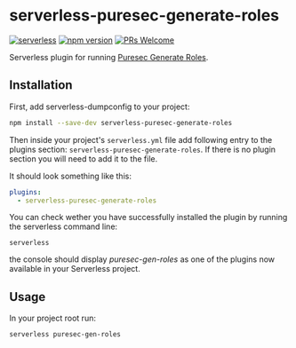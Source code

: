 # serverless-puresec-generate-roles

[![serverless](http://public.serverless.com/badges/v3.svg)](http://www.serverless.com)
[![npm version](https://badge.fury.io/js/serverless-dumpconfig.svg)](https://badge.fury.io/js/serverless-dumpconfig)
[![PRs Welcome](https://img.shields.io/badge/PRs-welcome-brightgreen.svg)](#contributing)

Serverless plugin for running [Puresec Generate Roles](https://github.com/puresec/puresec-generate-roles).

## Installation

First, add serverless-dumpconfig to your project:

```bash
npm install --save-dev serverless-puresec-generate-roles
```

Then inside your project's `serverless.yml` file add following entry to the plugins section: `serverless-puresec-generate-roles`. If there is no plugin section you will need to add it to the file.

It should look something like this:
```yaml
plugins:
  - serverless-puresec-generate-roles
```

You can check wether you have successfully installed the plugin by running the serverless command line:

`serverless`

the console should display *puresec-gen-roles* as one of the plugins now available in your Serverless project.


## Usage

In your project root run:

```bash
serverless puresec-gen-roles
```
